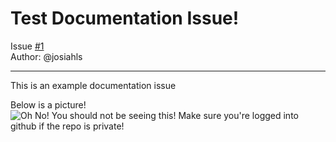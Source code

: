 # Test Documentation Issue!

Issue [#1](https://github.com/josiahls/ghissue2docs/issues/1)<br>
Author: @josiahls
<hr>
This is an example documentation issue

Below is a picture!
<br>![Oh No! You should not be seeing this! Make sure you're logged into github if the repo is private!](https://user-images.githubusercontent.com/19930483/146814046-fc69bf3f-bc6a-41d4-9971-146b5884ee55.png)


